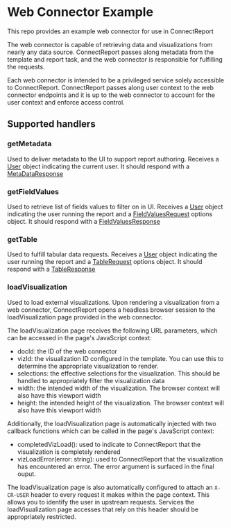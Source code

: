 # Web Connector Example
This repo provides an example web connector for use in ConnectReport 

The web connector is capable of retrieving data and visualizations from nearly any data source. ConnectReport passes along metadata from the template and report task, and the web connector is responsible for fulfilling the requests. 

Each web connector is intended to be a privileged service solely accessible to ConnectReport. ConnectReport passes along user context to the web connector endpoints and it is up to the web connector to account for the user context and enforce access control.   

## Supported handlers 
### getMetadata
Used to deliver metadata to the UI to support report authoring.  Receives a [User](source/models/User.ts) object indicating the current user. It should respond with a [MetaDataResponse](source/models/MetaDataResponse.ts)

### getFieldValues
Used to retrieve list of fields values to filter on in UI. Receives a [User](source/models/User.ts) object indicating the user running the report and a [FieldValuesRequest](source/models/FieldValuesResponse.ts) options object. It should respond with a [FieldValuesResponse](source/models/FieldValuesResponse.ts)

### getTable
Used to fulfill tabular data requests. Receives a [User](source/models/User.ts) object indicating the user running the report and a [TableRequest](source/models/TableRequest.ts) options object. It should respond with a [TableResponse](source/models/TableResponse.ts)

### loadVisualization
Used to load external visualizations. Upon rendering a visualization from a web connector, ConnectReport opens a headless browser session to the loadVisualization page provided in the web connector. 

The loadVisualization page receives the following URL parameters, which can be accessed in the page's JavaScript context:
- docId: the ID of the web connector
- vizId: the visualization ID configured in the template. You can use this to determine the appropriate visualization to render. 
- selections: the effective selections for the visualization. This should be handled to appropriately filter the visualization data
- width: the intended width of the visualization. The browser context will also have this viewport width
- height: the intended height of the visualization. The browser context will also have this viewport width

Additionally, the loadVisualization page is automatically injected with two callback functions which can be called  in the page's JavaScript context:
- completedVizLoad(): used to indicate to ConnectReport that the visualization is completely rendered
- vizLoadError(error: string): used to ConnectReport that the visualization has encountered an error. The error argument is surfaced in the final ouput. 

The loadVisualization page is also automatically configured to attach an `X-CR-USER` header to every request it makes within the page context. This allows you to identify the user in upstream requests. Services the loadVisualization page accesses that rely on this header should be appropriately restricted. 
